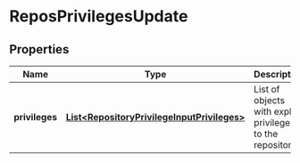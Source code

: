 
# ReposPrivilegesUpdate

## Properties
Name | Type | Description | Notes
------------ | ------------- | ------------- | -------------
**privileges** | [**List&lt;RepositoryPrivilegeInputPrivileges&gt;**](RepositoryPrivilegeInputPrivileges.md) | List of objects with explicit privileges to the repository. | 



